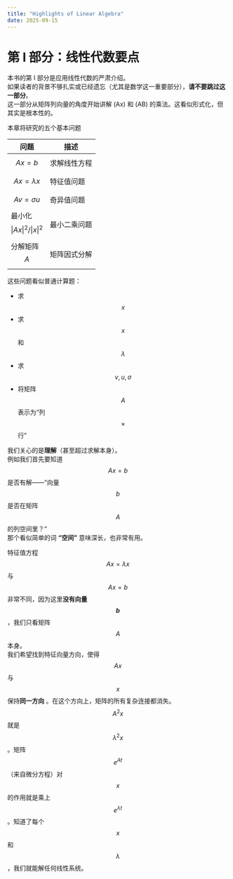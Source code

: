 ```yaml
---
title: "Highlights of Linear Algebra"
date: 2025-09-15
---
```


# 第 I 部分：线性代数要点 

本书的第 I 部分是应用线性代数的严肃介绍。  
如果读者的背景不够扎实或已经遗忘（尤其是数学这一重要部分），**请不要跳过这一部分**。  
这一部分从矩阵列向量的角度开始讲解 \(Ax\) 和 \(AB\) 的乘法。这看似形式化，但其实是根本性的。

本章将研究的五个基本问题

| 问题 | 描述 |
|------|------|
| $$Ax=b$$ | 求解线性方程 |
| $$Ax=\lambda x$$ | 特征值问题 |
| $$Av=\sigma u$$ | 奇异值问题 |
| 最小化 $$\|Ax\|^2/\|x\|^2$$ | 最小二乘问题 |
| 分解矩阵 $$A$$ | 矩阵因式分解 |

这些问题看似普通计算题：

- 求 $$x$$  
- 求 $$x$$ 和 $$\lambda$$  
- 求 $$v, u, \sigma$$  
- 将矩阵$$A$$ 表示为“列 $$×$$ 行”

我们关心的是**理解**（甚至超过求解本身）。  
例如我们首先要知道 $$Ax=b$$ 是否有解——“向量 $$b$$ 是否在矩阵 $$A$$ 的列空间里？”  
那个看似简单的词 **“空间”** 意味深长，也非常有用。

特征值方程 $$Ax=\lambda x$$ 与 $$Ax=b$$ 非常不同，因为这里**没有向量 $$b$$**，我们只看矩阵 $$A$$ 本身。  
我们希望找到特征向量方向，使得 $$Ax$$ 与 $$x$$ 保持**同一方向** 。在这个方向上，矩阵的所有复杂连接都消失。  
$$A^2x$$ 就是 $$\lambda^2x$$ 。矩阵 $$e^{At}$$ （来自微分方程）对 $$x$$ 的作用就是乘上 $$e^{\lambda t}$$ 。知道了每个 $$x$$ 和 $$\lambda$$ ，我们就能解任何线性系统。
